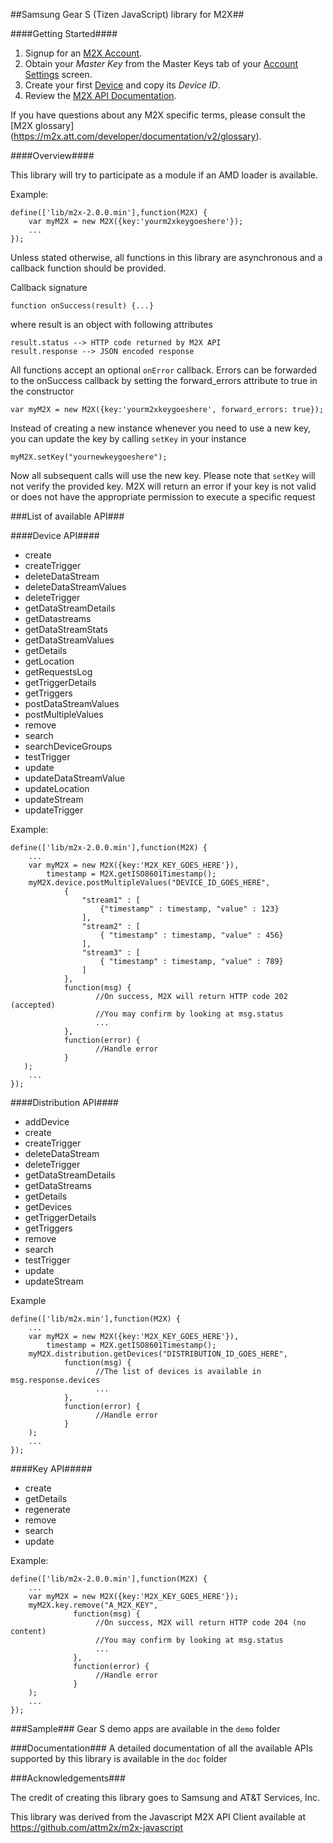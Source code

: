 ##Samsung Gear S (Tizen JavaScript) library for M2X##

####Getting Started####

1. Signup for an [M2X Account](https://m2x.att.com/signup).
2. Obtain your _Master Key_ from the Master Keys tab of your [Account Settings](https://m2x.att.com/account) screen.
2. Create your first [Device](https://m2x.att.com/devices) and copy its _Device ID_.
3. Review the [M2X API Documentation](https://m2x.att.com/developer/documentation/v2/overview).

If you have questions about any M2X specific terms, please consult the [M2X glossary] (https://m2x.att.com/developer/documentation/v2/glossary).

####Overview####

This library will try to participate as a module if an AMD loader is available.

Example:

    define(['lib/m2x-2.0.0.min'],function(M2X) {
        var myM2X = new M2X({key:'yourm2xkeygoeshere'});
        ...
    });

Unless stated otherwise, all functions in this library are asynchronous and a callback function should be provided.


Callback signature

    function onSuccess(result) {...}

where result is an object with following attributes

    result.status --> HTTP code returned by M2X API
    result.response --> JSON encoded response

All functions accept an optional ```onError``` callback. Errors can be forwarded to the onSuccess callback by setting the forward_errors attribute to true in the constructor

    var myM2X = new M2X({key:'yourm2xkeygoeshere', forward_errors: true});

Instead of creating a new instance whenever you need to use a new key, you can update the key by calling ```setKey``` in your instance

    myM2X.setKey("yournewkeygoeshere");

Now all subsequent calls will use the new key. Please note that ```setKey``` will not verify the provided key. M2X will return an error if your key is not valid or does not have the appropriate permission to execute a specific request

###List of available API###

####Device API####
* create
* createTrigger
* deleteDataStream
* deleteDataStreamValues
* deleteTrigger
* getDataStreamDetails
* getDatastreams
* getDataStreamStats
* getDataStreamValues
* getDetails
* getLocation
* getRequestsLog
* getTriggerDetails
* getTriggers
* postDataStreamValues
* postMultipleValues
* remove
* search
* searchDeviceGroups
* testTrigger
* update
* updateDataStreamValue
* updateLocation
* updateStream
* updateTrigger

Example:

    define(['lib/m2x-2.0.0.min'],function(M2X) {
        ...
        var myM2X = new M2X({key:'M2X_KEY_GOES_HERE'}),
            timestamp = M2X.getISO8601Timestamp();
        myM2X.device.postMultipleValues("DEVICE_ID_GOES_HERE",
                {
                    "stream1" : [
                        {"timestamp" : timestamp, "value" : 123}
                    ],
                    "stream2" : [
                        { "timestamp" : timestamp, "value" : 456}
                    ],
                    "stream3" : [
                        { "timestamp" : timestamp, "value" : 789}
                    ]
                },
                function(msg) {
                       //On success, M2X will return HTTP code 202 (accepted)
                       //You may confirm by looking at msg.status
                       ...
                },
                function(error) {
                       //Handle error
                }
       );
        ...
    });


####Distribution API####
* addDevice
* create
* createTrigger
* deleteDataStream
* deleteTrigger
* getDataStreamDetails
* getDataStreams
* getDetails
* getDevices
* getTriggerDetails
* getTriggers
* remove
* search
* testTrigger
* update
* updateStream

Example

    define(['lib/m2x.min'],function(M2X) {
        ...
        var myM2X = new M2X({key:'M2X_KEY_GOES_HERE'}),
            timestamp = M2X.getISO8601Timestamp();
        myM2X.distribution.getDevices("DISTRIBUTION_ID_GOES_HERE",
                function(msg) {
                       //The list of devices is available in msg.response.devices
                       ...
                },
                function(error) {
                       //Handle error
                }
        );
        ...
    });

####Key API#####
* create
* getDetails
* regenerate
* remove
* search
* update

Example:

    define(['lib/m2x-2.0.0.min'],function(M2X) {
        ...
        var myM2X = new M2X({key:'M2X_KEY_GOES_HERE'});
        myM2X.key.remove("A_M2X_KEY",
                  function(msg) {
                       //On success, M2X will return HTTP code 204 (no content)
                       //You may confirm by looking at msg.status
                       ...
                  },
                  function(error) {
                       //Handle error
                  }
        );
        ...
    });

###Sample###
Gear S demo apps are available in the ``demo`` folder

###Documentation###
A detailed documentation of all the available APIs supported by this library is available in the ``doc`` folder

###Acknowledgements###

The credit of creating this library goes to Samsung and AT&T Services, Inc.

This library was derived from the Javascript M2X API Client available at https://github.com/attm2x/m2x-javascript
